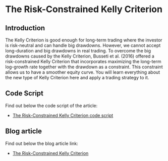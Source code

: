 # The Risk-Constrained Kelly Criterion

## Introduction 
The Kelly Criterion is good enough for long-term trading where the investor is risk-neutral and can handle big drawdowns. However, we cannot accept long-duration and big drawdowns in real trading. To overcome the big drawdowns caused by the Kelly Criterion, Busseti et al. (2016) offered a risk-constrained Kelly Criterion that incorporates maximizing the long-term log-growth rate together with the drawdown as a constraint. This constraint allows us to have a smoother equity curve. You will learn everything about the new type of Kelly Criterion here and apply a trading strategy to it.

## Code Script
Find out below the code script of the article:
- [The Risk-Constrained Kelly Criterion code script](https://github.com/quantra-go-algo/Algorithmic-Trading-Code-Examples/blob/main/blog_articles/risk-constrained-kelly-criterion/The_risk_constraint_Kelly_Criterion.ipynb)
## Blog article 
Find out below the blog article link:
- [The Risk-Constrained Kelly Criterion](https://blog.quantinsti.com/risk-constrained-kelly-criterion/)

